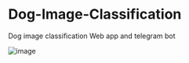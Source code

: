 # Dog-Image-Classification
Dog image classification Web app and telegram bot

![image](https://user-images.githubusercontent.com/35038779/181580961-ef1c4442-fdfb-4fce-997b-7d10b31ec7b5.png)
